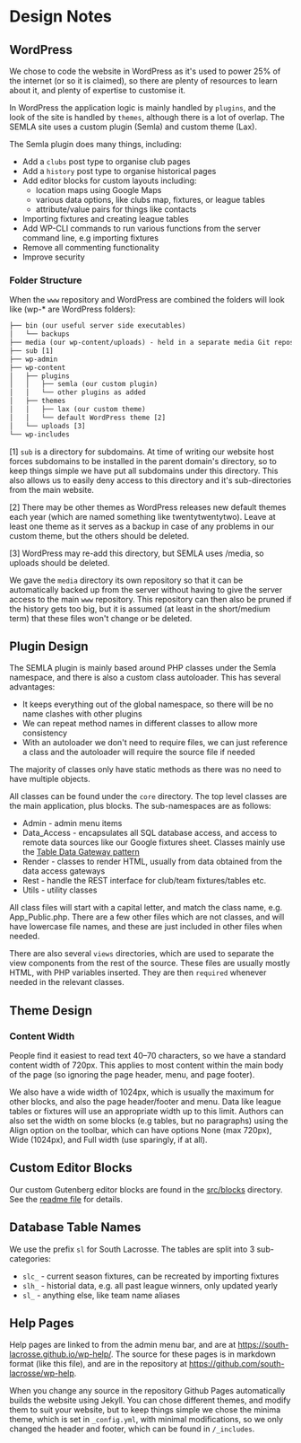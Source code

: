 # Design Notes

## WordPress

We chose to code the website in WordPress as it's used to power 25% of the internet (or so it is claimed), so there are plenty of resources to learn about it, and plenty of expertise to customise it.

In WordPress the application logic is mainly handled by `plugins`, and the look of the site is handled by `themes`, although there is a lot of overlap. The SEMLA site uses a custom plugin (Semla) and custom theme (Lax).

The Semla plugin does many things, including:

* Add a `clubs` post type to organise club pages
* Add a `history` post type to organise historical pages
* Add editor blocks for custom layouts including:
    * location maps using Google Maps
    * various data options, like clubs map, fixtures, or league tables
    * attribute/value pairs for things like contacts
* Importing fixtures and creating league tables
* Add WP-CLI commands to run various functions from the server command line, e.g importing fixtures
* Remove all commenting functionality
* Improve security

### Folder Structure

When the `www` repository and WordPress are combined the folders will look like (wp-* are WordPress folders):

```txt
├── bin (our useful server side executables)
│   └── backups
├── media (our wp-content/uploads) - held in a separate media Git repository
├── sub [1]
├── wp-admin
├── wp-content
│   ├── plugins
│   │   ├── semla (our custom plugin)
│   │   └── other plugins as added
│   ├── themes
│   │   ├── lax (our custom theme)
│   │   └── default WordPress theme [2]
│   └── uploads [3]
└── wp-includes
```

\[1\] `sub` is a directory for subdomains. At time of writing our website host forces subdomains to be installed in the parent domain's directory, so to keep things simple we have put all subdomains under this directory. This also allows us to easily deny access to this directory and it's sub-directories from the main website.

\[2\] There may be other themes as WordPress releases new default themes each year (which are named something like twentytwentytwo). Leave at least one theme as it serves as a backup in case of any problems in our custom theme, but the others should be deleted.

\[3\] WordPress may re-add this directory, but SEMLA uses /media, so uploads should be deleted.

We gave the `media` directory its own repository so that it can be automatically backed up from the server without having to give the server access to the main `www` repository. This repository can then also be pruned if the history gets too big, but it is assumed (at least in the short/medium term) that these files won't change or be deleted.

## Plugin Design

The SEMLA plugin is mainly based around PHP classes under the Semla namespace, and there is also a custom class autoloader. This has several advantages:

* It keeps everything out of the global namespace, so there will be no name clashes with other plugins
* We can repeat method names in different classes to allow more consistency
* With an autoloader we don't need to require files, we can just reference a class and the autoloader will require the source file if needed

The majority of classes only have static methods as there was no need to have multiple objects.

All classes can be found under the `core` directory. The top level classes are the main application, plus blocks. The sub-namespaces are as follows:

* Admin - admin menu items
* Data_Access - encapsulates all SQL database access, and access to remote data sources like our Google fixtures sheet. Classes mainly use the [Table Data Gateway pattern](https://www.martinfowler.com/eaaCatalog/tableDataGateway.html)
* Render - classes to render HTML, usually from data obtained from the data access gateways
* Rest - handle the REST interface for club/team fixtures/tables etc.
* Utils - utility classes

All class files will start with a capital letter, and match the class name, e.g. App_Public.php. There are a few other files which are not classes, and will have lowercase file names, and these are just included in other files when needed.

There are also several `views` directories, which are used to separate the view components from the rest of the source. These files are usually mostly HTML, with PHP variables inserted. They are then `required` whenever needed in the relevant classes.

## Theme Design

### Content Width

People find it easiest to read text 40–70 characters, so we have a standard content width of 720px. This applies to most content within the main body of the page (so ignoring the page header, menu, and page footer).

We also have a wide width of 1024px, which is usually the maximum for other blocks, and also the page header/footer and menu. Data like league tables or fixtures will use an appropriate width up to this limit. Authors can also set the width on some blocks (e.g tables, but no paragraphs) using the Align option on the toolbar, which can have options None (max 720px), Wide (1024px), and Full width (use sparingly, if at all).

## Custom Editor Blocks

Our custom Gutenberg editor blocks are found in the [src/blocks](../src/blocks/) directory. See the [readme file](../src/blocks/README.md) for details.

## Database Table Names

We use the prefix `sl` for South Lacrosse. The tables are split into 3 sub-categories:

* `slc_` - current season fixtures, can be recreated by importing fixtures
* `slh_` - historial data, e.g. all past league winners, only updated yearly
* `sl_` - anything else, like team name aliases

## Help Pages

Help pages are linked to from the admin menu bar, and are at <https://south-lacrosse.github.io/wp-help/>. The source for these pages is in markdown format (like this file), and are in the repository at <https://github.com/south-lacrosse/wp-help>.

When you change any source in the repository Github Pages automatically builds the website using Jekyll. You can chose different themes, and modify them to suit your website, but to keep things simple we chose the minima theme, which is set in `_config.yml`, with minimal modifications, so we only changed the header and footer, which can be found in `/_includes`.
